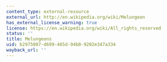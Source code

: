 ```yaml
---
content_type: external-resource
external_url: http://en.wikipedia.org/wiki/Melungeon
has_external_license_warning: true
license: https://en.wikipedia.org/wiki/All_rights_reserved
status: ''
title: Melungeons
uid: b2975007-d699-465d-94b0-9202e347a334
wayback_url: ''
---
```

